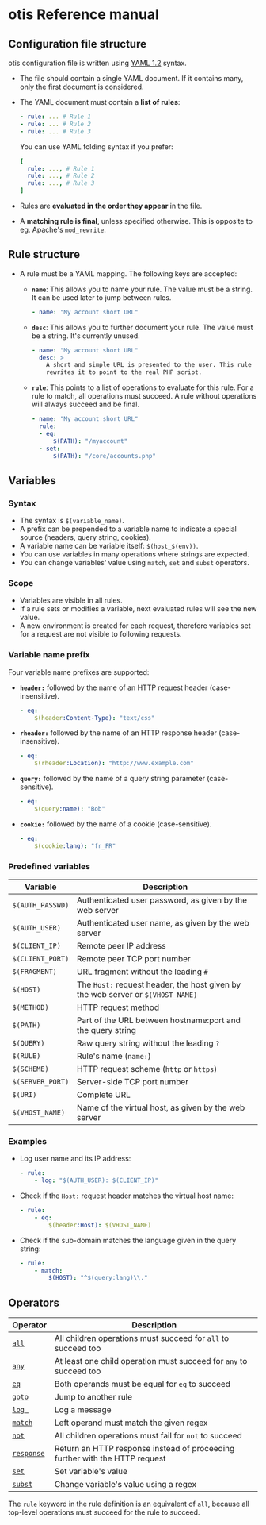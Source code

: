 # otis Reference manual

## Configuration file structure

otis configuration file is written using [YAML 1.2](http://www.yaml.org/) syntax.

* The file should contain a single YAML document. If it contains many,
only the first document is considered.

* The YAML document must contain a **list of rules**:
    ```yaml
    - rule: ... # Rule 1
    - rule: ... # Rule 2
    - rule: ... # Rule 3
    ```

    You can use YAML folding syntax if you prefer:
    ```yaml
    [
      rule: ..., # Rule 1
      rule: ..., # Rule 2
      rule: ..., # Rule 3
    ]
    ```

* Rules are **evaluated in the order they appear** in the file.

* A **matching rule is final**, unless specified otherwise. This is
opposite to eg. Apache's `mod_rewrite`.

## Rule structure

* A rule must be a YAML mapping. The following keys are accepted:
  * **`name`**: This allows you to name your rule. The value must be a
    string. It can be used later to jump between rules.
    ```yaml
    - name: "My account short URL"
    ```

  * **`desc`**: This allows you to further document your rule. The value
    must be a string. It's currently unused.
    ```yaml
    - name: "My account short URL"
      desc: >
        A short and simple URL is presented to the user. This rule
        rewrites it to point to the real PHP script.
    ```

  * **`rule`**: This points to a list of operations to evaluate for this
    rule. For a rule to match, all operations must succeed. A rule
    without operations will always succeed and be final.
    ```yaml
    - name: "My account short URL"
      rule:
      - eq:
          $(PATH): "/myaccount"
      - set:
          $(PATH): "/core/accounts.php"
    ```

## Variables

### Syntax

* The syntax is `$(variable_name)`.
* A prefix can be prepended to a variable name to indicate a special
    source (headers, query string, cookies).
* A variable name can be variable itself: `$(host_$(env))`.
* You can use variables in many operations where strings are expected.
* You can change variables' value using `match`, `set` and `subst`
    operators.

### Scope

* Variables are visible in all rules.
* If a rule sets or modifies a variable, next evaluated rules will see
    the new value.
* A new environment is created for each request, therefore variables set
    for a request are not visible to following requests.

### Variable name prefix

Four variable name prefixes are supported:

* **`header:`** followed by the name of an HTTP request header
    (case-insensitive).
    ```yaml
    - eq:
        $(header:Content-Type): "text/css"
    ```

* **`rheader:`** followed by the name of an HTTP response header
    (case-insensitive).
    ```yaml
    - eq:
        $(rheader:Location): "http://www.example.com"
    ```

* **`query:`** followed by the name of a query string parameter
    (case-sensitive).
    ```yaml
    - eq:
        $(query:name): "Bob"
    ```

* **`cookie:`** followed by the name of a cookie (case-sensitive).
    ```yaml
    - eq:
        $(cookie:lang): "fr_FR"
    ```

### Predefined variables

| Variable | Description |
|----------|-------------|
| `$(AUTH_PASSWD)` | Authenticated user password, as given by the web server    |
| `$(AUTH_USER)`   | Authenticated user name, as given by the web server        |
| `$(CLIENT_IP)`   | Remote peer IP address                                     |
| `$(CLIENT_PORT)` | Remote peer TCP port number                                |
| `$(FRAGMENT)`    | URL fragment without the leading `#`                       |
| `$(HOST)`        | The `Host:` request header, the host given by the web server or `$(VHOST_NAME)` |
| `$(METHOD)`      | HTTP request method                                        |
| `$(PATH)`        | Part of the URL between hostname:port and the query string |
| `$(QUERY)`       | Raw query string without the leading `?`                   |
| `$(RULE)`        | Rule's name (`name:`)                                      |
| `$(SCHEME)`      | HTTP request scheme (`http` or `https`)                    |
| `$(SERVER_PORT)` | Server-side TCP port number                                |
| `$(URI)`         | Complete URL                                               |
| `$(VHOST_NAME)`  | Name of the virtual host, as given by the web server       |

### Examples

* Log user name and its IP address:

    ```yaml
    - rule:
        - log: "$(AUTH_USER): $(CLIENT_IP)"
    ```

* Check if the `Host:` request header matches the virtual host name:

    ```yaml
    - rule:
        - eq:
            $(header:Host): $(VHOST_NAME)
    ```

* Check if the sub-domain matches the language given in the query string:

    ```yaml
    - rule:
        - match:
            $(HOST): "^$(query:lang)\\."
    ```

## Operators

| Operator | Description |
|----------|-------------|
| [`all`](op-all.md#operator-all)       | All children operations must succeed for `all` to succeed too               |
| [`any`](op-any.md#operator-any)       | At least one child operation must succeed for `any` to succeed too          |
| [`eq`](op-eq.md#operator-eq)          | Both operands must be equal for `eq` to succeed                             |
| [`goto`](op-goto.md#operator-goto)    | Jump to another rule                                                        |
| [`log `](op-log.md#operator-log)      | Log a message                                                               |
| [`match`](op-match.md#operator-match) | Left operand must match the given regex                                     |
| [`not`](op-not.md#operator-not)       | All children operations must fail for `not` to succeed                      |
| [`response`](op-response.md#operator-response) | Return an HTTP response instead of proceeding further with the HTTP request |
| [`set`](op-set.md#operator-set)       | Set variable's value                                                        |
| [`subst`](op-subst.md#operator-subst) | Change variable's value using a regex                                       |

The `rule` keyword in the rule definition is an equivalent of `all`,
because all top-level operations must succeed for the rule to succeed.
